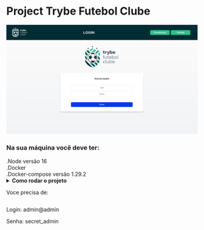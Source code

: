 # Project Trybe Futebol Clube

<img src="/imgs/Tela_Login.png">
<h3>Na sua máquina você deve ter:<br></h3>
    .Node versão 16<br>
    .Docker<br>
    .Docker-compose versão 1.29.2<br>
    
  
<details>
    <summary><strong>Como rodar o projeto</strong></sumary><br>
    <p>Voce precisa de:</p>
</details>
    


<p>Login: admin@admin </p>
<p>Senha: secret_admin </p>
